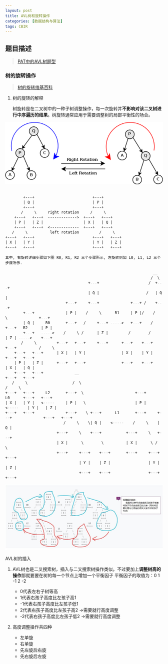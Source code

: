 ```yaml
---
layout: post
title: AVL树和旋转操作
categories: [数据结构与算法]
tags: CBIR
---
```


## 题目描述

><a href="https://pintia.cn/problem-sets/16/problems/667">PAT中的AVL树题型</a>   


### 树的旋转操作

><a href="https://zh.wikipedia.org/wiki/%E6%A0%91%E6%97%8B%E8%BD%AC">树的旋转维基百科</a>

1. 树的旋转的解释

   树旋转是在二叉树中的一种子树调整操作，每一次旋转并**不影响对该二叉树进行中序遍历的结果**。树旋转通常应用于需要调整树的局部平衡性的场合。


![](../image/avl-rotation/Tree_rotation.png)





```

        +---+                          +---+
        | Q |                          | P |
        +---+                          +---+
       /     \     right rotation     /     \
    +---+   +---+  ------------->  +---+   +---+
    | P |   | Z |                  | X |   | Q |
    +---+   +---+  <-------------  +---+   +---+
   /     \          left rotation         /     \
+---+   +---+                          +---+   +---+
| X |   | Y |                          | Y |   | Z |
+---+   +---+                          +---+   +---+

其中, 右旋转详细步骤如下图 R0, R1, R2 三个步骤所示, 左旋转则如 L0, L1, L2 三个步骤所示.

                                                                  __
                                                                 /  \
                                     +---+                      /  +---+
                                     | Q |                     /   | Q |
                           +---+     +---+              +---+ /    +---+
        +---+              | P |    /     \      R1     | P |/    /     \              +---+
        | Q |     R0       +---+   /     +---+ ----->   +---+    /     +---+   R2      | P |
        +---+   ----->    /     \ /      | Z |         /        /      | Z | ----->    +---+
       /     \         +---+   +---+     +---+      +---+    +---+     +---+          /     \
    +---+   +---+      | X |   | Y |                | X |    | Y |                 +---+   +---+
    | P |   | Z |      +---+   +---+                +---+    +---+                 | X |   | Q |
    +---+   +---+              __                                                  +---+   +---+
   /     \                    /  \                                                        /     \
+---+   +---+     L2       +---+  \                       +---+                L0      +---+   +---+
| X |   | Y |   <-----     | P |   \                      | P |              <-----    | Y |   | Z |
+---+   +---+              +---+    \ +---+      L1       +---+     +---+              +---+   +---+
                          /     \    \| Q |    <-----    /     \    | Q |
                       +---+     \    +---+           +---+     \   +---+
                       | X |      \        \          | X |      \ /     \
                       +---+     +---+    +---+       +---+     +---+   +---+
                                 | Y |    | Z |                 | Y |   | Z |
                                 +---+    +---+                 +---+   +---+
```

![](../image/avl-rotation/my-understand.JPG)


AVL树的插入

1. AVL树也是二叉搜索树，插入与二叉搜索树操作类似。不过要加上**调整树高的操作**那就要要在树的每一个节点上增加一个平衡因子
平衡因子的取值为：0 1 -1 2 -2

	* 0代表左右子树等高
	* 1代表右孩子高度比左孩子高1
	* -1代表右孩子高度比左孩子低1 
	* 2代表右孩子高度比左孩子高2     ->需要就行高度调整
	* -2代表右孩子高度比左孩子低2    ->需要就行高度调整

2. 高度调整操作共四种

	* 左单旋
	* 右单旋
	* 先左旋后右旋
	* 先右旋后左旋



	